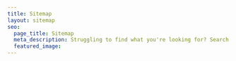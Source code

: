 ```yaml
---
title: Sitemap
layout: sitemap
seo:
  page_title: Sitemap
  meta_description: Struggling to find what you're looking for? Search our website here.
  featured_image: 
---
```

